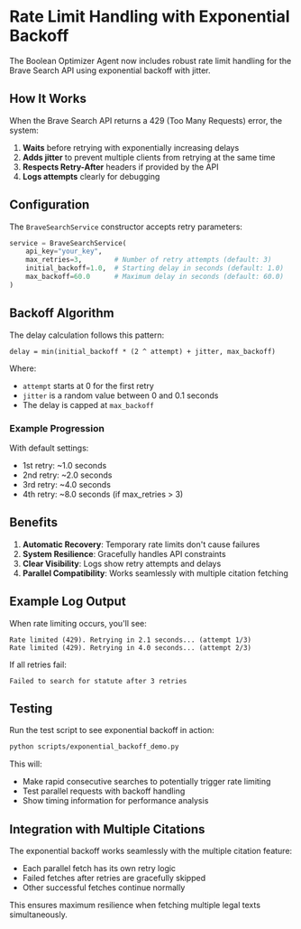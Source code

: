 # Rate Limit Handling with Exponential Backoff

The Boolean Optimizer Agent now includes robust rate limit handling for the Brave Search API using exponential backoff with jitter.

## How It Works

When the Brave Search API returns a 429 (Too Many Requests) error, the system:

1. **Waits** before retrying with exponentially increasing delays
2. **Adds jitter** to prevent multiple clients from retrying at the same time
3. **Respects Retry-After** headers if provided by the API
4. **Logs attempts** clearly for debugging

## Configuration

The `BraveSearchService` constructor accepts retry parameters:

```python
service = BraveSearchService(
    api_key="your_key",
    max_retries=3,        # Number of retry attempts (default: 3)
    initial_backoff=1.0,  # Starting delay in seconds (default: 1.0)
    max_backoff=60.0      # Maximum delay in seconds (default: 60.0)
)
```

## Backoff Algorithm

The delay calculation follows this pattern:

```
delay = min(initial_backoff * (2 ^ attempt) + jitter, max_backoff)
```

Where:
- `attempt` starts at 0 for the first retry
- `jitter` is a random value between 0 and 0.1 seconds
- The delay is capped at `max_backoff`

### Example Progression

With default settings:
- 1st retry: ~1.0 seconds
- 2nd retry: ~2.0 seconds  
- 3rd retry: ~4.0 seconds
- 4th retry: ~8.0 seconds (if max_retries > 3)

## Benefits

1. **Automatic Recovery**: Temporary rate limits don't cause failures
2. **System Resilience**: Gracefully handles API constraints
3. **Clear Visibility**: Logs show retry attempts and delays
4. **Parallel Compatibility**: Works seamlessly with multiple citation fetching

## Example Log Output

When rate limiting occurs, you'll see:
```
Rate limited (429). Retrying in 2.1 seconds... (attempt 1/3)
Rate limited (429). Retrying in 4.0 seconds... (attempt 2/3)
```

If all retries fail:
```
Failed to search for statute after 3 retries
```

## Testing

Run the test script to see exponential backoff in action:
```bash
python scripts/exponential_backoff_demo.py
```

This will:
- Make rapid consecutive searches to potentially trigger rate limiting
- Test parallel requests with backoff handling
- Show timing information for performance analysis

## Integration with Multiple Citations

The exponential backoff works seamlessly with the multiple citation feature:
- Each parallel fetch has its own retry logic
- Failed fetches after retries are gracefully skipped
- Other successful fetches continue normally

This ensures maximum resilience when fetching multiple legal texts simultaneously.
